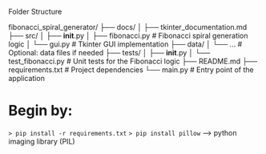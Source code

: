 Folder Structure

fibonacci_spiral_generator/
    ├── docs/
    │   ├── tkinter_documentation.md
    ├── src/
    │   ├── __init__.py
    │   ├── fibonacci.py           # Fibonacci spiral generation logic
    │   └── gui.py                 # Tkinter GUI implementation
    ├── data/
    │   └── ...                    # Optional: data files if needed
    ├── tests/
    │   ├── __init__.py
    │   └── test_fibonacci.py      # Unit tests for the Fibonacci logic
    ├── README.md
    ├── requirements.txt           # Project dependencies
    └── main.py                    # Entry point of the application


# Begin by:

`> pip install -r requirements.txt`
`> pip install pillow` --> python imaging library (PIL)
